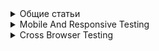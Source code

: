 <details Общие статьи><summary>Общие статьи</summary>

* [Чек-лист по тестированию HTML-верстки][testirovanie_html_verstki]

[testirovanie_html_verstki]: https://www.100up.ru/testirovanie-html-verstki/
</details>

<details Mobile And Responsive Testing><summary>Mobile And Responsive Testing</summary>

* [Mobile Testing Tutorial: A Comprehensive Guide With Examples and Best Practices][lambdatest_mobile_testing] - цикл статей по тестированию мобильных устройств
* [Responsive Testing Tutorial: A Comprehensive Guide With Examples and Best Practices][lambdatest_responsive_testing] - цикл статей по адаптивному тестированию

[lambdatest_mobile_testing]: https://www.lambdatest.com/learning-hub/mobile-testing
[lambdatest_responsive_testing]: https://www.lambdatest.com/learning-hub/responsive-testing
</details>

<details Cross Browser Testing><summary>Cross Browser Testing</summary>

* [Cross Browser Compatibility Tutorial: A Comprehensive Guide With Examples and Best Practices][lambdatest_crossbrowser_compatibility]
* [Cross Browser Testing Tutorial: A Comprehensive Guide With Examples and Best Practices][lambdatest_cross_browser]

[lambdatest_crossbrowser_compatibility]: https://www.lambdatest.com/learning-hub/cross-browser-compatibility
[lambdatest_cross_browser]: https://www.lambdatest.com/learning-hub/cross-browser-testing
</details>
